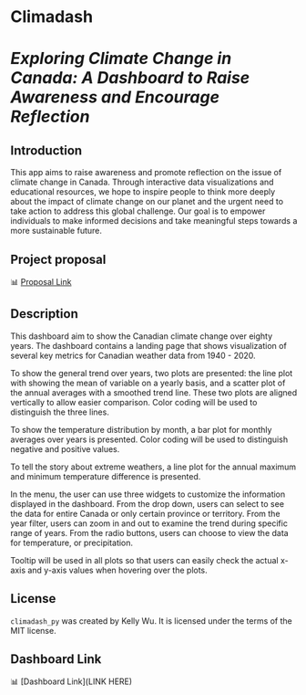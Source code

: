 # Climadash
***Exploring Climate Change in Canada: A Dashboard to Raise Awareness and Encourage Reflection***
===

## Introduction
This app aims to raise awareness and promote reflection on the issue of climate change in Canada. Through interactive data visualizations and educational resources, we hope to inspire people to think more deeply about the impact of climate change on our planet and the urgent need to take action to address this global challenge. Our goal is to empower individuals to make informed decisions and take meaningful steps towards a more sustainable future.

## Project proposal
📊 [Proposal Link](https://github.com/UBC-MDS/climadash/blob/main/report/proposal.md)


## Description

This dashboard aim to show the Canadian climate change over eighty years. The dashboard contains a landing page that shows visualization of several key metrics for Canadian weather data from 1940 - 2020. 

To show the general trend over years, two plots are presented: the line plot with showing the mean of variable on a yearly basis, and a scatter plot of the annual averages with a smoothed trend line. These two plots are aligned vertically to allow easier comparison. Color coding will be used to distinguish the three lines.

To show the temperature distribution by month, a bar plot for monthly averages over years is presented. Color coding will be used to distinguish negative and positive values.

To tell the story about extreme weathers, a line plot for the annual maximum and minimum temperature difference is presented. 

In the menu, the user can use three widgets to customize the information displayed in the dashboard. From the drop down, users can select to see the data for entire Canada or only certain province or territory. From the year filter, users can zoom in and out to examine the trend during specific range of years. From the radio buttons, users can choose to view the data for temperature, or precipitation. 

Tooltip will be used in all plots so that users can easily check the actual x-axis and y-axis values when hovering over the plots.


## License

`climadash_py` was created by Kelly Wu.
It is licensed under the terms of the MIT license.

## Dashboard Link
📊 [Dashboard Link](LINK HERE)

